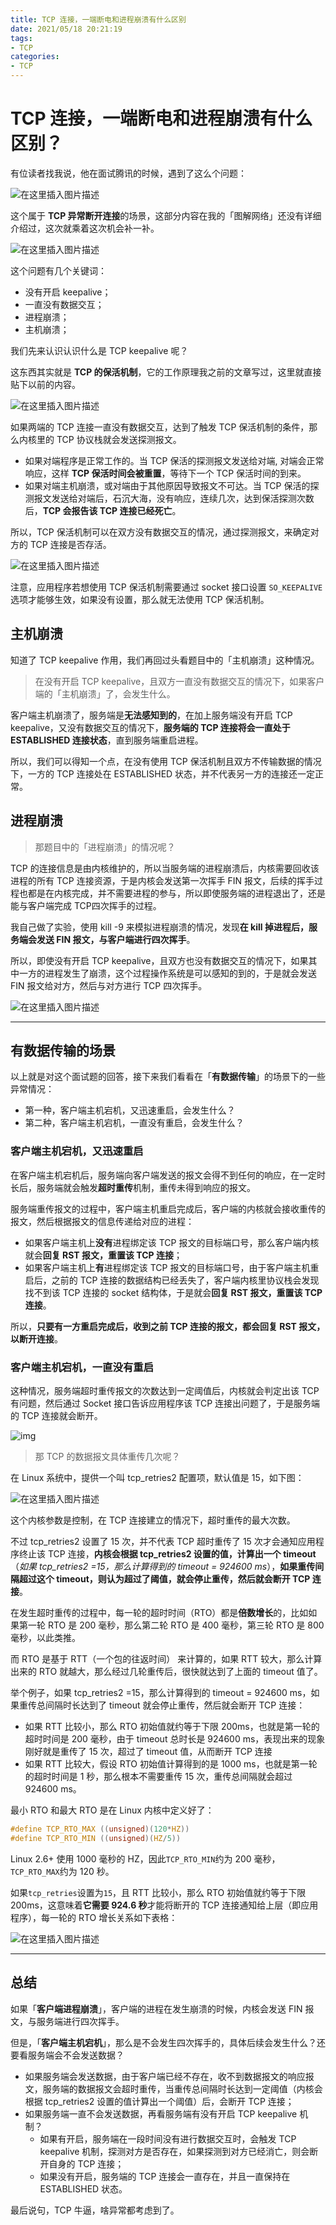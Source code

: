 ```yaml
---
title: TCP 连接，一端断电和进程崩溃有什么区别
date: 2021/05/18 20:21:19
tags: 
- TCP
categories: 
- TCP
---
```


# TCP 连接，一端断电和进程崩溃有什么区别？

有位读者找我说，他在面试腾讯的时候，遇到了这么个问题：

![在这里插入图片描述](https://cdn.xiaolincoding.com//mysql/other/watermark,type_ZmFuZ3poZW5naGVpdGk,shadow_10,text_aHR0cHM6Ly9ibG9nLmNzZG4ubmV0L3FxXzM0ODI3Njc0,size_16,color_FFFFFF,t_70.png)

这个属于 **TCP 异常断开连接**的场景，这部分内容在我的「图解网络」还没有详细介绍过，这次就乘着这次机会补一补。

![在这里插入图片描述](https://cdn.xiaolincoding.com//mysql/other/watermark,type_ZmFuZ3poZW5naGVpdGk,shadow_10,text_aHR0cHM6Ly9ibG9nLmNzZG4ubmV0L3FxXzM0ODI3Njc0,size_16,color_FFFFFF,t_70-20230309225821993.png)

这个问题有几个关键词：

- 没有开启 keepalive；
- 一直没有数据交互；
- 进程崩溃；
- 主机崩溃；

我们先来认识认识什么是 TCP keepalive 呢？

这东西其实就是 **TCP 的保活机制**，它的工作原理我之前的文章写过，这里就直接贴下以前的内容。

![在这里插入图片描述](https://cdn.xiaolincoding.com//mysql/other/watermark,type_ZmFuZ3poZW5naGVpdGk,shadow_10,text_aHR0cHM6Ly9ibG9nLmNzZG4ubmV0L3FxXzM0ODI3Njc0,size_16,color_FFFFFF,t_70-20230309225825871.png)

如果两端的 TCP 连接一直没有数据交互，达到了触发 TCP 保活机制的条件，那么内核里的 TCP 协议栈就会发送探测报文。

- 如果对端程序是正常工作的。当 TCP 保活的探测报文发送给对端, 对端会正常响应，这样 **TCP 保活时间会被重置**，等待下一个 TCP 保活时间的到来。
- 如果对端主机崩溃，或对端由于其他原因导致报文不可达。当 TCP 保活的探测报文发送给对端后，石沉大海，没有响应，连续几次，达到保活探测次数后，**TCP 会报告该 TCP 连接已经死亡**。

所以，TCP 保活机制可以在双方没有数据交互的情况，通过探测报文，来确定对方的 TCP 连接是否存活。

![在这里插入图片描述](https://cdn.xiaolincoding.com//mysql/other/watermark,type_ZmFuZ3poZW5naGVpdGk,shadow_10,text_aHR0cHM6Ly9ibG9nLmNzZG4ubmV0L3FxXzM0ODI3Njc0,size_16,color_FFFFFF,t_70-20230309225831506.png)

注意，应用程序若想使用 TCP 保活机制需要通过 socket 接口设置 `SO_KEEPALIVE` 选项才能够生效，如果没有设置，那么就无法使用 TCP 保活机制。

## 主机崩溃

知道了 TCP keepalive 作用，我们再回过头看题目中的「主机崩溃」这种情况。

> 在没有开启 TCP keepalive，且双方一直没有数据交互的情况下，如果客户端的「主机崩溃」了，会发生什么。

客户端主机崩溃了，服务端是**无法感知到的**，在加上服务端没有开启 TCP keepalive，又没有数据交互的情况下，**服务端的 TCP 连接将会一直处于 ESTABLISHED 连接状态**，直到服务端重启进程。

所以，我们可以得知一个点，在没有使用 TCP 保活机制且双方不传输数据的情况下，一方的 TCP 连接处在 ESTABLISHED 状态，并不代表另一方的连接还一定正常。

## 进程崩溃

> 那题目中的「进程崩溃」的情况呢？

TCP 的连接信息是由内核维护的，所以当服务端的进程崩溃后，内核需要回收该进程的所有 TCP 连接资源，于是内核会发送第一次挥手 FIN 报文，后续的挥手过程也都是在内核完成，并不需要进程的参与，所以即使服务端的进程退出了，还是能与客户端完成 TCP四次挥手的过程。

我自己做了实验，使用 kill -9 来模拟进程崩溃的情况，发现**在 kill 掉进程后，服务端会发送 FIN 报文，与客户端进行四次挥手**。

所以，即使没有开启 TCP keepalive，且双方也没有数据交互的情况下，如果其中一方的进程发生了崩溃，这个过程操作系统是可以感知的到的，于是就会发送 FIN 报文给对方，然后与对方进行 TCP 四次挥手。

![在这里插入图片描述](https://cdn.xiaolincoding.com//mysql/other/watermark,type_ZmFuZ3poZW5naGVpdGk,shadow_10,text_aHR0cHM6Ly9ibG9nLmNzZG4ubmV0L3FxXzM0ODI3Njc0,size_16,color_FFFFFF,t_70-20230309225835745.png)

------

## 有数据传输的场景

以上就是对这个面试题的回答，接下来我们看看在「**有数据传输**」的场景下的一些异常情况：

- 第一种，客户端主机宕机，又迅速重启，会发生什么？
- 第二种，客户端主机宕机，一直没有重启，会发生什么？

### 客户端主机宕机，又迅速重启

在客户端主机宕机后，服务端向客户端发送的报文会得不到任何的响应，在一定时长后，服务端就会触发**超时重传**机制，重传未得到响应的报文。

服务端重传报文的过程中，客户端主机重启完成后，客户端的内核就会接收重传的报文，然后根据报文的信息传递给对应的进程：

- 如果客户端主机上**没有**进程绑定该 TCP 报文的目标端口号，那么客户端内核就会**回复 RST 报文，重置该 TCP 连接**；
- 如果客户端主机上**有**进程绑定该 TCP 报文的目标端口号，由于客户端主机重启后，之前的 TCP 连接的数据结构已经丢失了，客户端内核里协议栈会发现找不到该 TCP 连接的 socket 结构体，于是就会**回复 RST 报文，重置该 TCP 连接**。

所以，**只要有一方重启完成后，收到之前 TCP 连接的报文，都会回复 RST 报文，以断开连接**。

### 客户端主机宕机，一直没有重启

这种情况，服务端超时重传报文的次数达到一定阈值后，内核就会判定出该 TCP 有问题，然后通过 Socket 接口告诉应用程序该 TCP 连接出问题了，于是服务端的 TCP 连接就会断开。

![img](https://cdn.xiaolincoding.com//mysql/other/watermark,type_ZmFuZ3poZW5naGVpdGk,shadow_10,text_aHR0cHM6Ly9ibG9nLmNzZG4ubmV0L3FxXzM0ODI3Njc0,size_16,color_FFFFFF,t_70-20230309225840360.png)

> 那 TCP 的数据报文具体重传几次呢？

在 Linux 系统中，提供一个叫 tcp_retries2 配置项，默认值是 15，如下图：

![在这里插入图片描述](https://cdn.xiaolincoding.com//mysql/other/20210615134059647.png)

这个内核参数是控制，在 TCP 连接建立的情况下，超时重传的最大次数。

不过 tcp_retries2 设置了 15 次，并不代表 TCP 超时重传了 15 次才会通知应用程序终止该 TCP 连接，**内核会根据 tcp_retries2 设置的值，计算出一个 timeout**（*如果 tcp_retries2 =15，那么计算得到的 timeout = 924600 ms*），**如果重传间隔超过这个 timeout，则认为超过了阈值，就会停止重传，然后就会断开 TCP 连接**。

在发生超时重传的过程中，每一轮的超时时间（RTO）都是**倍数增长**的，比如如果第一轮 RTO 是 200 毫秒，那么第二轮 RTO 是 400 毫秒，第三轮 RTO 是 800 毫秒，以此类推。

而 RTO 是基于 RTT（一个包的往返时间） 来计算的，如果 RTT 较大，那么计算出来的 RTO 就越大，那么经过几轮重传后，很快就达到了上面的 timeout 值了。

举个例子，如果 tcp_retries2 =15，那么计算得到的 timeout = 924600 ms，如果重传总间隔时长达到了 timeout 就会停止重传，然后就会断开 TCP 连接：

- 如果 RTT 比较小，那么 RTO 初始值就约等于下限 200ms，也就是第一轮的超时时间是 200 毫秒，由于 timeout 总时长是 924600 ms，表现出来的现象刚好就是重传了 15 次，超过了 timeout 值，从而断开 TCP 连接
- 如果 RTT 比较大，假设 RTO 初始值计算得到的是 1000 ms，也就是第一轮的超时时间是 1 秒，那么根本不需要重传 15 次，重传总间隔就会超过 924600 ms。

最小 RTO 和最大 RTO 是在 Linux 内核中定义好了：

```c
#define TCP_RTO_MAX ((unsigned)(120*HZ))
#define TCP_RTO_MIN ((unsigned)(HZ/5))
```

Linux 2.6+ 使用 1000 毫秒的 HZ，因此`TCP_RTO_MIN`约为 200 毫秒，`TCP_RTO_MAX`约为 120 秒。

如果`tcp_retries`设置为`15`，且 RTT 比较小，那么 RTO 初始值就约等于下限 200ms，这意味着**它需要 924.6 秒**才能将断开的 TCP 连接通知给上层（即应用程序），每一轮的 RTO 增长关系如下表格：

![在这里插入图片描述](https://cdn.xiaolincoding.com//mysql/other/watermark,type_ZmFuZ3poZW5naGVpdGk,shadow_10,text_aHR0cHM6Ly9ibG9nLmNzZG4ubmV0L3FxXzM0ODI3Njc0,size_16,color_FFFFFF,t_70-20230309225847765.png)

------

## 总结

如果「**客户端进程崩溃**」，客户端的进程在发生崩溃的时候，内核会发送 FIN 报文，与服务端进行四次挥手。

但是，「**客户端主机宕机**」，那么是不会发生四次挥手的，具体后续会发生什么？还要看服务端会不会发送数据？

- 如果服务端会发送数据，由于客户端已经不存在，收不到数据报文的响应报文，服务端的数据报文会超时重传，当重传总间隔时长达到一定阈值（内核会根据 tcp_retries2 设置的值计算出一个阈值）后，会断开 TCP 连接；
- 如果服务端一直不会发送数据，再看服务端有没有开启 TCP keepalive 机制？
  - 如果有开启，服务端在一段时间没有进行数据交互时，会触发 TCP keepalive 机制，探测对方是否存在，如果探测到对方已经消亡，则会断开自身的 TCP 连接；
  - 如果没有开启，服务端的 TCP 连接会一直存在，并且一直保持在 ESTABLISHED 状态。

最后说句，TCP 牛逼，啥异常都考虑到了。